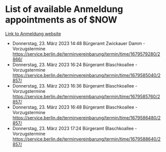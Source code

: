 # List of available Anmeldung appointments as of $NOW
[Link to Anmeldung website](https://service.berlin.de/terminvereinbarung/termin/tag.php?termin=1&anliegen[]=120686&dienstleisterlist=122210,122217,327316,122219,327312,122227,327314,122231,327346,122243,327348,122254,122252,329742,122260,329745,122262,329748,122271,327278,122273,327274,122277,327276,330436,122280,327294,122282,327290,122284,327292,122291,327270,122285,327266,122286,327264,122296,327268,150230,329760,122297,327286,122294,327284,122312,329763,122314,329775,122304,327330,122311,327334,122309,327332,317869,122281,327352,122279,329772,122283,122276,327324,122274,327326,122267,329766,122246,327318,122251,327320,122257,327322,122208,327298,122226,327300&herkunft=http%3A%2F%2Fservice.berlin.de%2Fdienstleistung%2F120686%2F)
- Donnerstag, 23. März 2023 14:48 Bürgeramt Zwickauer Damm - Vorzugstermine https://service.berlin.de/terminvereinbarung/termin/time/1679579280/2866/
- Donnerstag, 23. März 2023 16:24 Bürgeramt Blaschkoallee - Vorzugstermine https://service.berlin.de/terminvereinbarung/termin/time/1679585040/2857/
- Donnerstag, 23. März 2023 16:36 Bürgeramt Blaschkoallee - Vorzugstermine https://service.berlin.de/terminvereinbarung/termin/time/1679585760/2857/
- Donnerstag, 23. März 2023 16:48 Bürgeramt Blaschkoallee - Vorzugstermine https://service.berlin.de/terminvereinbarung/termin/time/1679586480/2857/
- Donnerstag, 23. März 2023 17:24 Bürgeramt Blaschkoallee - Vorzugstermine https://service.berlin.de/terminvereinbarung/termin/time/1679588640/2857/
